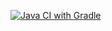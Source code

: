 [![Java CI with Gradle](https://github.com/DaniyaKurm/zadanie15/actions/workflows/gradle.yml/badge.svg)](https://github.com/DaniyaKurm/zadanie15/actions/workflows/gradle.yml)
